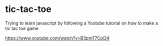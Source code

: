 # tic-tac-toe

Trying to learn javascript by following a Youtube tutorial on how to make a tic tac toe game

https://www.youtube.com/watch?v=B3pmT7Cpi24
